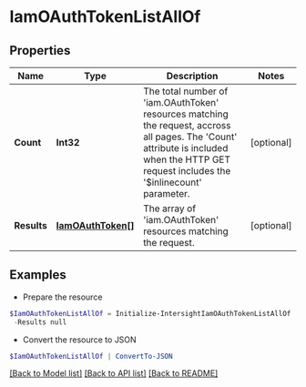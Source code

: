 # IamOAuthTokenListAllOf
## Properties

Name | Type | Description | Notes
------------ | ------------- | ------------- | -------------
**Count** | **Int32** | The total number of &#39;iam.OAuthToken&#39; resources matching the request, accross all pages. The &#39;Count&#39; attribute is included when the HTTP GET request includes the &#39;$inlinecount&#39; parameter. | [optional] 
**Results** | [**IamOAuthToken[]**](IamOAuthToken.md) | The array of &#39;iam.OAuthToken&#39; resources matching the request. | [optional] 

## Examples

- Prepare the resource
```powershell
$IamOAuthTokenListAllOf = Initialize-IntersightIamOAuthTokenListAllOf  -Count null `
 -Results null
```

- Convert the resource to JSON
```powershell
$IamOAuthTokenListAllOf | ConvertTo-JSON
```

[[Back to Model list]](../README.md#documentation-for-models) [[Back to API list]](../README.md#documentation-for-api-endpoints) [[Back to README]](../README.md)

